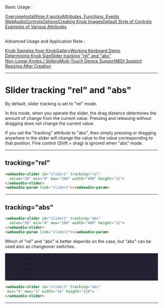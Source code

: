 <link rel="stylesheet" href="./docstyle.css">

<script>
  WebAudioControlsOptions={

  };
</script>

<script src="../webaudio-controls.js"></script>

Basic Usage :
<div style="display:flex;width:100%;flex-wrap:wrap">
<div class="item"><a href="./index.html">Overview</a></div>
<div class="item"><a href="./install.html">Install</a></div>
<div class="item"><a href="./components.html">How it works</a></div>
<div class="item"><a href="./specs.html">Attributes, Functions, Events</a></div>
<div class="item"><a href="./options.html">WebAudioControlsOptions</a></div>
<div class="item"><a href="./knobimage.html">Creating Knob Images</a></div>
<div class="item"><a href="./defstyle.html">Default Style of Controls</a></div>
<div class="item"><a href="./example.html">Examples of Various Attributes</a></div>
</div>
<br/>

Advanced Usage and Application Note :
<div style="display:flex;width:100%;flex-wrap:wrap">
<div class="item"><a href="./knobsamples.html">Knob Samples from KnobGallery</a></div>
<div class="item"><a href="./keyboard.html">Working Keyboard Demo</a></div>
<div class="item"><a href="./knobsize.html">Determining Knob Size</a></div>
<div class="item cur"><a href="./tracking.html">Slider tracking "rel" and "abs"</a></div>
<div class="item"><a href="./nonlinear.html">Non-Linear Knobs / Sliders</a></div>
<div class="item"><a href="./multifader.html">Multi-Touch Device Support</a></div>
<div class="item"><a href="./midisupport.html">MIDI Support</a></div>
<div class="item"><a href="./resizetest.html">Resizing After Creation</a></div>
</div>

---

# Slider tracking "rel" and "abs"

By default, slider tracking is set to "rel" mode.  

In this mode, when you operate the slider, the drag distance determines the amount of change from the current value.
Pressing and releasing without dragging does not change the current value.  

If you set the "tracking" attribute to "abs",
then simply pressing or dragging anywhere in the slider will change the value to the value corresponding to that position. 
Fine control (Shift + drag) is ignored when "abs" mode.  

---
## tracking="rel"  

<webaudio-slider id="slider1" tracking="rel"
  value="50" min="0" max="100" width="400" height="32">
</webaudio-slider>
<webaudio-param link="slider1"></webaudio-param>

```html
<webaudio-slider id="slider1" tracking="rel"
  value="50" min="0" max="100" width="400" height="32">
</webaudio-slider>
<webaudio-param link="slider1"></webaudio-param>
```

---

## tracking="abs"  

<webaudio-slider id="slider2" tracking="abs"
  value="50" min="0" max="100" width="400" height="32">
</webaudio-slider>
<webaudio-param link="slider2"></webaudio-param>

```html
<webaudio-slider id="slider2" tracking="abs"
  value="50" min="0" max="100" width="400" height="32">
</webaudio-slider>
<webaudio-param link="slider2"></webaudio-param>
```

Which of "rel" and "abs" is better depends on the case, but "abs" can be used also as changeover switches.  
<table style="font-size:11px;background:#223;padding:8px">
  <tr>
  <td rowspan="4" style="width:30px"><webaudio-slider id="slider3" tracking="abs" min="0" max="3" width="24" height="128"></webaudio-slider></td>
  <td>Triangle</td></tr>
  <tr><td>Square</td></tr>
  <tr><td>Sawtooth</td></tr>
  <tr><td>Sine</td></tr>
</table>


```html
<webaudio-slider id="slider3" tracking="abs"
 min="0" max="3" width="24" height="128">
</webaudio-slider>
```

---


